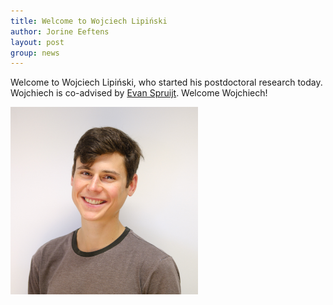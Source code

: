```yaml
---
title: Welcome to Wojciech Lipiński
author: Jorine Eeftens
layout: post
group: news
---
```


Welcome to Wojciech Lipiński, who started his postdoctoral research today. Wojchiech is co-advised by [Evan Spruijt](https://spruijtlab.com/). Welcome Wojchiech!

<img src="/static/img/members/Wojciech.jpg" width="300" height="300">
